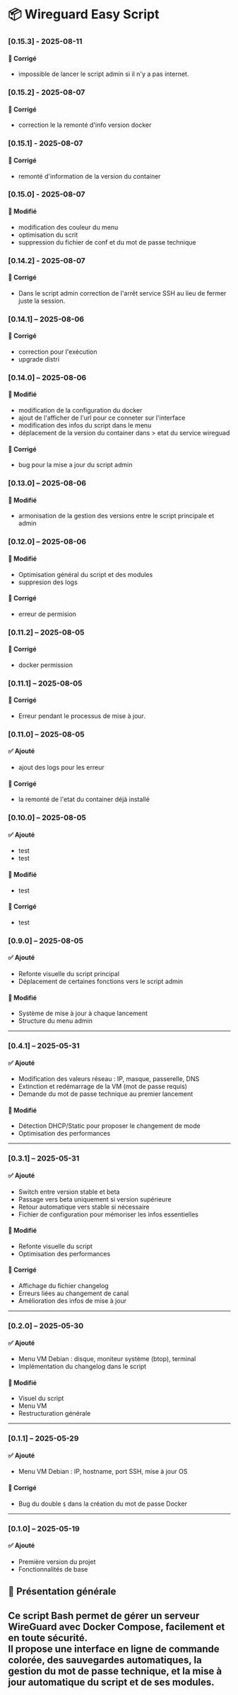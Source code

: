 # 📦 Wireguard Easy Script

### [0.15.3] - 2025-08-11


#### 🐛 Corrigé
- impossible de lancer le script admin si il n'y a pas internet.

### [0.15.2] - 2025-08-07


#### 🐛 Corrigé
- correction le la remonté d'info version docker

### [0.15.1] - 2025-08-07


#### 🐛 Corrigé
- remonté d'information de la version du container

### [0.15.0] - 2025-08-07


#### 🔄 Modifié
- modification des couleur du menu
- optimisation du scrit
- suppression du fichier de conf et du mot de passe technique

### [0.14.2] - 2025-08-07


#### 🐛 Corrigé
- Dans le script admin correction de l'arrêt service SSH au lieu de fermer juste la session.

### [0.14.1] – 2025-08-06


#### 🐛 Corrigé
- correction pour l'exécution
- upgrade distri

### [0.14.0] – 2025-08-06


#### 🔄 Modifié
- modification de la configuration du docker
- ajout de l'afficher de l'url pour ce conneter sur l'interface
- modification des infos du script dans le menu
- déplacement de la version du container dans > etat du service wireguad

#### 🐛 Corrigé
- bug pour la mise a jour du script admin

### [0.13.0] – 2025-08-06


#### 🔄 Modifié
- armonisation de la gestion des versions entre le script principale et admin

### [0.12.0] – 2025-08-06


#### 🔄 Modifié
- Optimisation général du script et des modules
- suppresion des logs

#### 🐛 Corrigé
- erreur de permision

### [0.11.2] – 2025-08-05


#### 🐛 Corrigé
- docker permission

### [0.11.1] – 2025-08-05


#### 🐛 Corrigé
- Erreur pendant le processus de mise à jour.

### [0.11.0] – 2025-08-05

#### ✅ Ajouté
- ajout des logs pour les erreur

#### 🐛 Corrigé
- la remonté de l'etat du container déjà installé

### [0.10.0] – 2025-08-05

#### ✅ Ajouté
- test
- test

#### 🔄 Modifié
- test

#### 🐛 Corrigé
- test

### [0.9.0] – 2025-08-05

#### ✅ Ajouté
- Refonte visuelle du script principal
- Déplacement de certaines fonctions vers le script admin

#### 🔄 Modifié
- Système de mise à jour à chaque lancement
- Structure du menu admin

---

### [0.4.1] – 2025-05-31

#### ✅ Ajouté
- Modification des valeurs réseau : IP, masque, passerelle, DNS
- Extinction et redémarrage de la VM (mot de passe requis)
- Demande du mot de passe technique au premier lancement

#### 🔄 Modifié
- Détection DHCP/Static pour proposer le changement de mode
- Optimisation des performances

---

### [0.3.1] – 2025-05-31

#### ✅ Ajouté
- Switch entre version stable et beta
- Passage vers beta uniquement si version supérieure
- Retour automatique vers stable si nécessaire
- Fichier de configuration pour mémoriser les infos essentielles

#### 🔄 Modifié
- Refonte visuelle du script
- Optimisation des performances

#### 🐛 Corrigé
- Affichage du fichier changelog
- Erreurs liées au changement de canal
- Amélioration des infos de mise à jour

---

### [0.2.0] – 2025-05-30

#### ✅ Ajouté
- Menu VM Debian : disque, moniteur système (btop), terminal
- Implémentation du changelog dans le script

#### 🔄 Modifié
- Visuel du script
- Menu VM
- Restructuration générale

---

### [0.1.1] – 2025-05-29

#### ✅ Ajouté
- Menu VM Debian : IP, hostname, port SSH, mise à jour OS

#### 🐛 Corrigé
- Bug du double `$` dans la création du mot de passe Docker

---

### [0.1.0] – 2025-05-19

#### ✅ Ajouté
- Première version du projet
- Fonctionnalités de base

## 📌 Présentation générale

Ce script Bash permet de gérer un serveur WireGuard avec Docker Compose, facilement et en toute sécurité.  
Il propose une interface en ligne de commande colorée, des sauvegardes automatiques, la gestion du mot de passe technique, et la mise à jour automatique du script et de ses modules.
---
